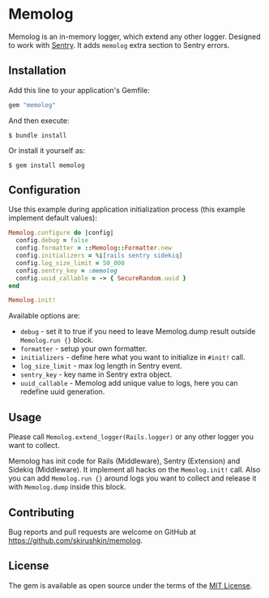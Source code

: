 # Memolog

Memolog is an in-memory logger, which extend any other logger.
Designed to work with [Sentry](https://github.com/getsentry/sentry-ruby).
It adds `memolog` extra section to Sentry errors.

## Installation

Add this line to your application's Gemfile:

```ruby
gem "memolog"
```

And then execute:

    $ bundle install

Or install it yourself as:

    $ gem install memolog

## Configuration

Use this example during application initialization process (this example implement default values):

```ruby
Memolog.configure do |config|
  config.debug = false
  config.formatter = ::Memolog::Formatter.new
  config.initializers = %i[rails sentry sidekiq]
  config.log_size_limit = 50_000
  config.sentry_key = :memolog
  config.uuid_callable = -> { SecureRandom.uuid }
end

Memolog.init!
```

Available options are:
- `debug` - set it to true if you need to leave Memolog.dump result outside `Memolog.run {}` block.
- `formatter` - setup your own formatter.
- `initializers` - define here what you want to initialize in `#init!` call.
- `log_size_limit` - max log length in Sentry event.
- `sentry_key` - key name in Sentry extra object.
- `uuid_callable` - Memolog add unique value to logs, here you can redefine uuid generation.

## Usage

Please call `Memolog.extend_logger(Rails.logger)` or any other logger you want to collect.

Memolog has init code for Rails (Middleware), Sentry (Extension) and Sidekiq (Middleware).
It implement all hacks on the `Memolog.init!` call.
Also you can add `Memolog.run {}` around logs you want to collect and release it with `Memolog.dump`
inside this block.

## Contributing

Bug reports and pull requests are welcome on GitHub at https://github.com/skirushkin/memolog.

## License

The gem is available as open source under the terms of the [MIT License](https://opensource.org/licenses/MIT).
